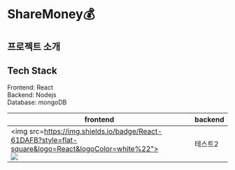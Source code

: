 # ShareMoney💰

## 프로젝트 소개

## Tech Stack

Frontend: React <br/>
Backend: Nodejs <br/>
Database: mongoDB <br/>

|frontend|backend|
|------|------|
|<img src=https://img.shields.io/badge/React-61DAFB?style=flat-square&logo=React&logoColor=white%22"><br/><img src="https://img.shields.io/badge/JavaScript-F7DF1E?style=flat-square&logo=JavaScript&logoColor=white">|테스트2|
